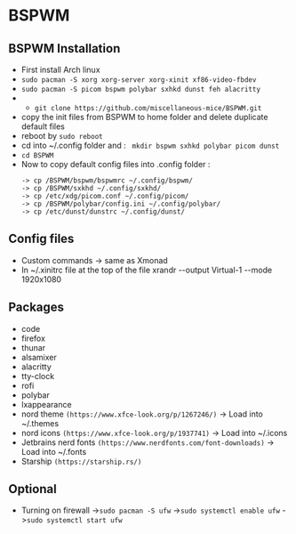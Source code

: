# BSPWM

## BSPWM Installation
- First install Arch linux
- ```sudo pacman -S xorg xorg-server xorg-xinit xf86-video-fbdev```
- ```sudo pacman -S picom bspwm polybar sxhkd dunst feh alacritty```
- - ```git clone https://github.com/miscellaneous-mice/BSPWM.git```
- copy the init files from BSPWM to home folder and delete duplicate default files
- reboot by ```sudo reboot```
- cd into ~/.config folder and : ``` mkdir bspwm sxhkd polybar picom dunst```
- ```cd BSPWM```
- Now to copy default config files into .config folder :
  ```
  -> cp /BSPWM/bspwm/bspwmrc ~/.config/bspwm/
  -> cp /BSPWM/sxkhd ~/.config/sxkhd/
  -> cp /etc/xdg/picom.conf ~/.config/picom/
  -> cp /BSPWM/polybar/config.ini ~/.config/polybar/
  -> cp /etc/dunst/dunstrc ~/.config/dunst/
  ```
  

## Config files
- Custom commands -> same as Xmonad
- In ~/.xinitrc file at the top of the file xrandr --output Virtual-1 --mode 1920x1080


## Packages
- code
- firefox
- thunar
- alsamixer
- alacritty
- tty-clock
- rofi
- polybar
- lxappearance
- nord theme ```(https://www.xfce-look.org/p/1267246/)``` -> Load into ~/.themes
- nord icons ```(https://www.xfce-look.org/p/1937741)```  -> Load into ~/.icons
- Jetbrains nerd fonts ```(https://www.nerdfonts.com/font-downloads)``` -> Load into ~/.fonts
- Starship ```(https://starship.rs/)```

## Optional
- Turning on firewall
  ->```sudo pacman -S ufw```
  ->```sudo systemctl enable ufw```
  ->```sudo systemctl start ufw```
